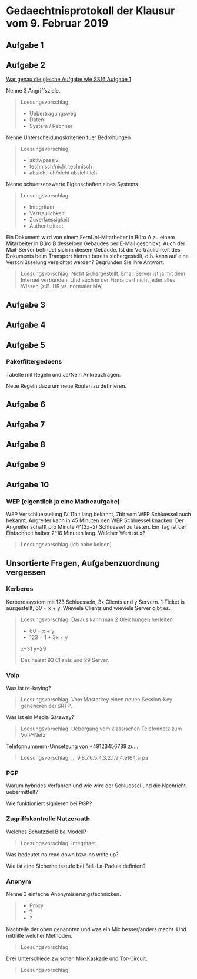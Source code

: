 # Gedaechtnisprotokoll der Klausur vom 9. Februar 2019


## Aufgabe 1
## Aufgabe 2

[War genau die gleiche Aufgabe wie SS16 Aufgabe 1](https://vu.fernuni-hagen.de/lvuweb/lvuauth/file/FeU/Informatik/2018WS/01868/material/ungetaktet/PK+635021+SS16.pdf)

Nenne 3 Angriffsziele.

> Loesungsvorschlag:
> * Uebertragungsweg
> * Daten
> * System / Rechner

Nenne Unterscheidungskriterien fuer Bedrohungen

> Loesungsvorschlag:
> * aktiv/passiv
> * technisch/nicht technisch
> * absichtlich/nicht absichtlich

Nenne schuetzenswerte Eigenschaften eines Systems

> Loesungsvorschlag:
> * Integritaet
> * Vertraulichkeit
> * Zuverlaessigkeit
> * Authentizitaet

Ein Dokument wird von einem FernUni-Mitarbeiter in Büro A zu einem Mitarbeiter in Büro B desselben Gebäudes per E-Mail geschickt. Auch der Mail-Server befindet sich in diesem Gebäude. Ist die Vertraulichkeit des Dokuments beim Transport hiermit bereits sichergestellt, d.h. kann auf eine Verschlüsselung verzichtet werden? Begründen Sie Ihre Antwort.

> Loesungsvorschlag: 
> Nicht sichergestellt. Email Server ist ja mit dem Internet verbunden. Und auch in der Firma darf nicht jeder alles Wissen (z.B. HR vs. normaler MA)


## Aufgabe 3
## Aufgabe 4
## Aufgabe 5

### Paketfiltergedoens

Tabelle mit Regeln und Ja/Nein Ankreuzfragen.

Neue Regeln dazu um neue Routen zu definieren.

## Aufgabe 6
## Aufgabe 7
## Aufgabe 8
## Aufgabe 9


## Aufgabe 10

### WEP (eigentlich ja eine Matheaufgabe)
WEP Verschluesselung IV 11bit lang bekannt, 7bit vom WEP Schluessel auch bekannt.
Angreifer kann in 45 Minuten den WEP Schluessel knacken.
Der Angreifer schafft pro Minute 4^(3x+2) Schluessel zu testen.
Ein Tag ist der Einfachheit halber 2^16 Minuten lang.
Welcher Wert ist x?

> Loesungsvorschlag (ich habe keinen)


## Unsortierte Fragen, Aufgabenzuordnung vergessen

### Kerberos
Kerberossystem mit 123 Schluesseln, 3x Clients und y Servern. 1 Ticket is ausgestellt, 60 = x + y.
Wieviele Clients und wieviele Server gibt es.
> Loesungsvorschlag:
> Daraus kann man 2 Gleichungen herleiten:
> * 60 = x + y
> * 123 = 1 + 3x + y
>
> x=31
> y=29
> 
> Das heisst 93 Clients und 29 Server.

### Voip
Was ist re-keying?
> Loesungsvorschlag: 
> Vom Masterkey einen neuen Session-Key generieren bei SRTP.

Was ist ein Media Gateway?
> Loesungsvorschlag: 
> Uebergang vom klassischen Telefonnetz zum VoIP-Netz

Telefonnummern-Umsetzung von +49123456789 zu...
> Loesungsvorschlag: 
> ... 9.8.7.6.5.4.3.2.1.9.4.e164.arpa

### PGP
Warum hybrides Verfahren und wie wird der Schluessel und die Nachricht uebermittelt?

Wie funktioniert signieren bei PGP?

### Zugriffskontrolle Nutzerauth

Welches Schutzziel Biba Modell?
> Loesungsvorschlag: Integritaet

Was bedeutet no read down bzw. no write up?

Wie ist eine Sicherheitsstufe bei Bell-La-Padula definiert?

### Anonym

Nenne 3 einfache Anonymisierungstechnicken.

> * Proxy
> * ?
> * ?

Nachteile der oben genannten und was ein Mix besser/anders macht. Und mithilfe welcher Methoden.

> Loesungsvorschlag:

Drei Unterschiede zwischen Mix-Kaskade und Tor-Circuit.

> Loesungsvorschlag:






